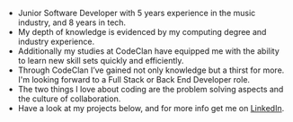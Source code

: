 * Junior Software Developer with 5 years experience in the music industry, and 8 years in tech.
* My depth of knowledge is evidenced by my computing degree and industry experience.
* Additionally my studies at CodeClan have equipped me with the ability to learn new skill sets quickly and efficiently.
* Through CodeClan I’ve gained not only knowledge but a thirst for more. I'm looking forward to a Full Stack or Back End Developer role.
* The two things I love about coding are the problem solving aspects and the culture of collaboration.
* Have a look at my projects below, and for more info get me on [LinkedIn](https://www.linkedin.com/in/DuncanG33/).  
